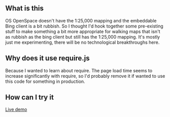 ## What is this
OS OpenSpace doesn't have the 1:25,000 mapping and the embeddable Bing client is a bit rubbish. So I thought I'd hook together some pre-existing stuff to make something a bit more appropriate for walking maps that isn't as rubbish as the bing client but still has the 1:25,000 mapping. It's mostly just me experimenting, there will be no technological breakthroughs here.

## Why does it use require.js
Because I wanted to learn about require. The page load time seems to increase significantly with require, so I'd probably remove it if wanted to use this code for something in production.

## How can I try it
[Live demo](http://tstibbs.github.io/os-map/)
